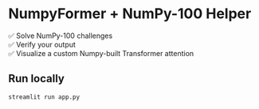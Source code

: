 # NumpyFormer + NumPy-100 Helper

✅ Solve NumPy-100 challenges  
✅ Verify your output  
✅ Visualize a custom Numpy-built Transformer attention  

## Run locally
```bash
streamlit run app.py
``` 